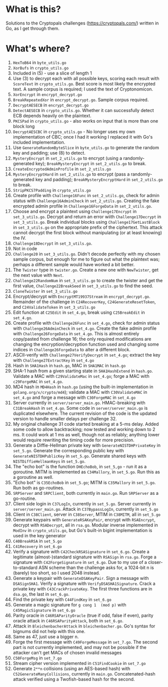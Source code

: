 # What is this?
Solutions to the Cryptopals challenges (https://cryptopals.com/) written in Go, as I get through them.

# What's where?
1. `HexToB64` in `byte_utils.go`
2. `XorBufs` in `crypto_utils.go`
3. Included in (5) - use a slice of length 1
4. Use (3) to decrypt each with all possible keys, scoring each result with `ScoreText` in `crypto_utils.go`. Best score is most likely the encrypted text. A sample corpus is required; I used the text of Cryptonomicon.
5. `XorEncrypt` in `encrypt_decrypt.go`
6. `BreakRepeatedXor` in `encrypt_decrypt.go`. Sample corpus required.
7. `DecryptAESECB` in `encrypt_decrypt.go`
8. `DetectAESECB` in `crypto_utils.go`. Whether it can successfully detect ECB depends heavily on the plaintext.
9. `PKCSPad` in `crypto_utils.go` - also works on input that is more than one block long
10. `DecryptAESCBC` in `crypto_utils.go` - No longer uses my own implementation of CBC; once I had it working I replaced it with Go's included implementation.
11. Use `GenerateRandomByteSlice` in `byte_utils.go` to generate the random key and padding; use (8) to detect.
12. `MysteryEncrypt` in `set_2_utils.go` to encrypt (using a randomly-generated key); `BreakMysteryEncrypt` in `set_2_utils.go` to break.
13. `CreateEncryptedAdminProfile` in `set_2_utils.go`
14. `MysteryEncryptHard` in `set_2_utils.go` to encrypt (pass a randomly-generated key and padding); `BreakMysteryEncryptHard` in `set_2_utils.go` to break.
15. `StripPKCS7Padding` in `crypto_utils.go`
16. Create profile with `Challenge16Func` in `set_2_utils.go`, check for admin status with `Challenge16AdminCheck` in `set_2_utils.go`. Creating the fake encrypted admin profile in `Challenge16ForgeData` in `set_2_utils.go`.
17. Choose and encrypt a plaintext using `Challenge17Encrypt` in `set_3_utils.go`. Decrypt and return an error wiith `Challenge17Decrypt` in `set_3_utils.go`. Break individual blocks using `Challenge17GetLastBlock` in `set_3_utils.go` on the appropriate prefix of the ciphertext. This attack cannot decrypt the first block without manipulating (or at least knowing) the IV.
18. `Challenge18Decrypt` in `set_3_utils.go`.
19. Not in code
20. `Challenge20` in `set_3_utils.go`. Didn't decode perfectly with my chosen sample corpus, but enough for me to figure out what the plaintext was; perhaps a different sample would have worked a bit better.
21. The `Twister` type in `twister.go`. Create a new one with `NewTwister`, get the next value with `Next`.
22. `Challenge22RandomNum` in `set_3_utils.go` to create the twister and get the first value, `Challenge22BreakSeed` in `set_3_utils.go` to find the seed.
23. `CloneTwister` in `set_3_utils.go`
24. Encrypt/decrypt with `EncryptMT19937Stream` in `encrypt_decrypt.go`. Remainder of the challenge in `C24RecoverKey`, `C24GenerateResetToken`, and `C24ValidateToken` in `set_3_utils.go`
25. Edit function at `C25Edit` in `set_4.go`, break using `C25BreakEdit` in `set_4.go`.
26. Create profile with `Challenge26Func` in `set_4.go`, check for admin status with `Challenge26AdminCheck` in `set_4.go`. Create the fake admin profile with `Challenge26ForgeData` in `set_4.go`. This is almost entirely copy/pasted from challenge 16; the only required modifications are changing the encryption/decryption function used and changing some indices in `Challenge26ForgeData` to alter a different block.
27. ASCII-verify with `Challenge27VerifyDecrypt` in `set_4.go`; extract the key with `Challenge27ExtractKey` in `set_4.go`
28. Hash in `SHA1Hash` in `hash.go`, MAC in `SHA1MAC` in `hash.go`
29. SHA-1 hash from a given starting state in `SHA1HashExtend` in `hash.go`. Validate a MAC with `C29ValidateMac` in `set_4.go`; forge a MAC with `c29ForgeMAC` in `set_4.go`.
30. MD4 hash in `MD4Hash` in `hash.go` (using the built-in implementation in `golang.org/x/crypto/md4`); validate a MAC with `C30ValidateMAC` in `set_4.go` and forge a message with `C30ForgeMAC` in `set_4.go`
31. Server currently in `server/server_main.go`. HMAC-breaking with `C31BreakHash` in `set_4.go`. Some code in `server/server_main.go` is duplicated elsewhere. The current revision of the code is the updated version to handle smaller delays per challenge 32.
32. My original challenge 31 code started breaking at a 5-ms delay. Added some code to allow backtracking; now tested and working down to 2 ms. It could work at 1 ms as well, though not as reliably; anything lower would require rewriting the timing code for more precision.
33. Generate a Diffie-Hellman private key with `GenerateNISTDHPrivateKey` in `set_5.go`. Generate the corresponding public key with `GenerateNISTDHPublicKey` in `set_5.go`. Generate shared keys with `NISTDiffieHellmanKeys` in `set_5.go`.
34. The "echo bot" is the function `DHEchoBob`, in `set_5,go` - run it as a goroutine. MITM is implemented as `C34Mallory`, in `set_5.go`. Run this as a goroutine as well.
35. "Echo bot" is `C35EchoBob` in `set_5.go`; MITM is `C35Mallory` in `set_5.go`. Run both as go-routines.
36. `SRPServer` and `SRPClient`, both currently in `main.go`. Run `SRPServer` as a go-routine.
37. Client side login in `C37LogIn`, currently in `set_5.go`. Server currently in `server/server_main.go`. Attack in `C37BypassLogIn`, currently in `set_5.go`
38. Client in `C38Client`, server in `C38Server`, MTIM in `C38MITM`, all in `set_5.go`
39. Generate keypairs with `GenerateRSAKeyPair`, encrypt with `RSAEncrypt`, decrypt with `RSADecrypt`, all in `rsa.go`. Modular inverse implemented in `ModInv` in `crypto_utils.go`, but Go's built-in bigint implementation is used in the key generator
40. `C40BreakRSA` in `set_5.go`
41. `C41Recovery` in `set_6.go`
42. Verify a signature with `C42CheckRSASignature` in `set_6.go`. Create a legitimate (almost-)standard signature with `RSASign` in `rsa.go`. Forge a signature with `C42ForgeSignature` in `set_6.go`. Due to my use of a closer-to-standard ASN scheme than the challenge asks for, a 1024-bit n is (barely) too short, so I used 2048 instead.
43. Generate a keypair with `GenerateDSAKeyPair`. Sign a message with `DSASignSHA1`. Verify a signature with `VerifyDSASHA1Signature`. Crack a private key with `C43CrackPrivateKey`. The first three functions are in `dsa.go`, the last in `set_6.go`.
44. Find the private key with `C44FindKey` in `set_6.go`
45. Generate a magic signature for `g cong 1  (mod p)` with `C45MagicSignature` in `set_6.go`
46. Parity oracle in `C46RSAParityOracle` (true if odd, false if even), parity oracle attack in `C46RSAParityAttack`, both in `set_6.go`.
47. Attack in `BleichenbacherAttack` in `bleichenbacher.go`. Go's syntax for bignums did not help with this one.
48. Same as 47, just use a bigger n.
49. Forge the first message with `C49ForgeMessage` in `set_7.go`. The second part is not currently implemented, and may not be possible if the attacker can't get MACs of chosen invalid messages
50. `C50ForgeMsg` in `set_7.go`
51. Stream cipher version implemented in `C51FindCookie` in `set_7.go`
52. Generate `2**n` collisions (using an AES-based hash) with `C52GenerateManyCollisions`, currently in `main.go`. Concatenated-hash attack verified using a Twofish-based hash for the second.